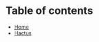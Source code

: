 # Table of contents

* [Home](https://app.gitbook.com/o/VsVf6QYbujtK3bbu8h6e/s/STsfN9kt7PNAJfbb2ed1/)
* [Hactus](README.md)
